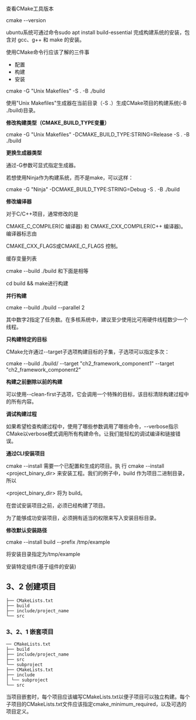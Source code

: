 查看CMake工具版本

cmake --version



ubuntu系统可通过命令sudo apt install build-essential 完成构建系统的安装，包含对 gcc、g++ 和 make 的安装。



使用CMake命令行应该了解的三件事

- 配置
- 构建
- 安装



cmake -G "Unix Makefiles" -S . -B ./build

使用"Unix Makefiles"生成器在当前目录（-S .）生成CMake项目的构建系统(-B ./build)目录。



**修改构建类型（CMAKE_BUILD_TYPE变量）**

cmake -G "Unix Makefiles" -DCMAKE_BUILD_TYPE:STRING=Release -S . -B ./build



**更换生成器类型**

通过-G参数可显式指定生成器。

若想使用Ninja作为构建系统，而不是make，可以这样：

cmake -G "Ninja" -DCMAKE_BUILD_TYPE:STRING=Debug -S . -B ./build



**修改编译器**

对于C/C++项目，通常修改的是

CMAKE_C_COMPILER(C 编译器) 和 CMAKE_CXX_COMPILER(C++ 编译器)。编译器标志由

CMAKE_CXX_FLAGS或CMAKE_C_FLAGS 控制。



缓存变量列表

cmake --build ./build 和下面是相等

cd build && make进行构建



**并行构建**

cmake --build ./build --parallel 2

其中数字2指定了任务数。在多核系统中，建议至少使用比可用硬件线程数少一个线程。



**只构建特定的目标**

CMake允许通过--target子选项构建目标的子集，子选项可以指定多次：

cmake --build ./build/ --target "ch2_framework_component1" --target "ch2_framework_component2"



**构建之前删除以前的构建**

可以使用--clean-first子选项，它会调用一个特殊的目标，该目标清除构建过程中的所有内容。



**调试构建过程**

如果希望检查构建过程中，使用了哪些参数调用了哪些命令，--verbose指示CMake以verbose模式调用所有构建命令。让我们能轻松的调试编译和链接错误。



**通过CLI安装项目**

cmake --install 需要一个已配置和生成的项目。执 行 cmake --install <project_binary_dir> 来安装工程。我们的例子中，build 作为项目二进制目录，所以

<project_binary_dir> 将为 build。

在尝试安装项目之前，必须已经构建了项目。

为了能够成功安装项目，必须拥有适当的权限来写入安装目标目录。



**修改默认安装路径**

cmake --install build --prefix /tmp/example

将安装目录指定为/tmp/example



安装特定组件(基于组件的安装)



## 3、2 创建项目

```
├── CMakeLists.txt
├── build
├── include/project_name
└── src
```

### 3、2、1 嵌套项目

```
── CMakeLists.txt
├── build
├── include/project_name
├── src
└── subproject
├── CMakeLists.txt
├── include
│ └── subproject
└── src
```

当项目嵌套时，每个项目应该编写CMakeLists.txt以便子项目可以独立构建。每个子项目的CMakeLists.txt文件应该指定cmake_minimum_required，以及可选的项目定义。













